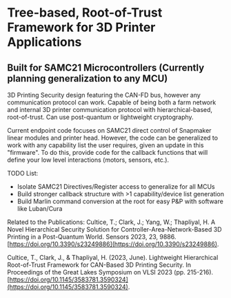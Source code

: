 # Tree-based, Root-of-Trust Framework for 3D Printer Applications
## Built for SAMC21 Microcontrollers (Currently planning generalization to any MCU)

3D Printing Security design featuring the CAN-FD bus, however any communication protocol can work. Capable of being both a farm network and internal 3D printer communication protocol with hierarchical-based, root-of-trust. Can use post-quantum or lightweight cryptography.

Current endpoint code focuses on SAMC21 direct control of Snapmaker linear modules and printer head. However, the code can be generalized to work with any capability list the user requires, given an update in this "firmware". To do this, provide code for the callback functions that will define your low level interactions (motors, sensors, etc.).

TODO List:
- Isolate SAMC21 Directives/Register access to generalize for all MCUs
- Build stronger callback structure with >1 capability/device list generation
- Build Marlin command conversion at the root for easy P&P with software like Luban/Cura

Related to the Publications:
Cultice, T.; Clark, J.; Yang, W.; Thapliyal, H. A Novel Hierarchical Security Solution for Controller-Area-Network-Based 3D Printing in a Post-Quantum World. Sensors 2023, 23, 9886. [https://doi.org/10.3390/s23249886](https://doi.org/10.3390/s23249886).

Cultice, T., Clark, J., & Thapliyal, H. (2023, June). Lightweight Hierarchical Root-of-Trust Framework for CAN-Based 3D Printing Security. In Proceedings of the Great Lakes Symposium on VLSI 2023 (pp. 215-216). [https://doi.org/10.1145/3583781.3590324](https://doi.org/10.1145/3583781.3590324).

